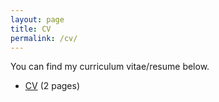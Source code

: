 ```yaml
---
layout: page
title: CV
permalink: /cv/
---
```


You can find my curriculum vitae/resume below.
<ul>
	<li><a href="CV_Kaige.pdf">CV</a> (2 pages)</li>
</ul>